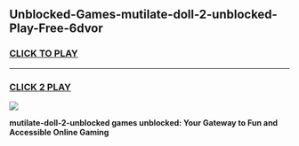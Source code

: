 
## Unblocked-Games-mutilate-doll-2-unblocked-Play-Free-6dvor
<h3>
<a href="https://premium76.site?title=mutilate-doll-2-unblocked&ref=19M">CLICK TO PLAY</a></h3>
<hr>

<h3>
<a href="https://premium76.site?title=mutilate-doll-2-unblocked&ref=19M">CLICK 2 PLAY</a>
  
</h3>

<a href="https://premium76.site?title=mutilate-doll-2-unblocked&ref=19M"><img src="https://clearcache.store/games.png"></a>


**mutilate-doll-2-unblocked games unblocked: Your Gateway to Fun and Accessible Online Gaming**
